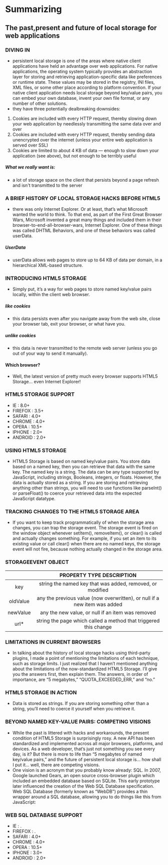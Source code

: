 # Summarizing

## The past,present and future of local storage for web applications


### DIVING IN
* persistent local storage is one of the areas where native client applications have held an advantage over web applications. For native applications, the operating system typically provides an abstraction layer for storing and retrieving application-specific data like preferences or runtime state. These values may be stored in the registry, INI files, XML files, or some other place according to platform convention. If your native client application needs local storage beyond key/value pairs, you can embed your own database, invent your own file format, or any number of other solutions.
* they have three potentially dealbreaking downsides:
1. Cookies are included with every HTTP request, thereby slowing down your web application by needlessly transmitting the same data over and over
2. Cookies are included with every HTTP request, thereby sending data unencrypted over the internet (unless your entire web application is served over SSL)
3. Cookies are limited to about 4 KB of data — enough to slow down your application (see above), but not enough to be terribly useful


##### What we really want is:
* a lot of storage space on the client that persists beyond a page refresh and isn't transmitted to the server


### A BRIEF HISTORY OF LOCAL STORAGE HACKS BEFORE HTML5
* there was only Internet Explorer. Or at least, that’s what Microsoft wanted the world to think. To that end, as part of the First Great Browser Wars, Microsoft invented a great many things and included them in their browser-to-end-all-browser-wars, Internet Explorer. One of these things was called DHTML Behaviors, and one of these behaviors was called userData.


##### UserData
* userData allows web pages to store up to 64 KB of data per domain, in a hierarchical XML-based structure.


### INTRODUCING HTML5 STORAGE
* Simply put, it’s a way for web pages to store named key/value pairs locally, within the client web browser.


##### like cookies
* this data persists even after you navigate away from the web site, close your browser tab, exit your browser, or what have you.

##### unlike cookies
* this data is never transmitted to the remote web server (unless you go out of your way to send it manually).


#### Which browser?
* Well, the latest version of pretty much every browser supports HTML5 Storage… even Internet Explorer!


### HTML5 STORAGE SUPPORT
* IE : 8.0+
* FIREFOX : 3.5+
* SAFARI : 4.0+
* CHROME : 4.0+
* OPERA : 10.5+
* IPHONE : 2.0+
* ANDROID : 2.0+


### USING HTML5 STORAGE
* HTML5 Storage is based on named key/value pairs. You store data based on a named key, then you can retrieve that data with the same key. The named key is a string. The data can be any type supported by JavaScript, including strings, Booleans, integers, or floats. However, the data is actually stored as a string. If you are storing and retrieving anything other than strings, you will need to use functions like parseInt() or parseFloat() to coerce your retrieved data into the expected JavaScript datatype.


### TRACKING CHANGES TO THE HTML5 STORAGE AREA
* If you want to keep track programmatically of when the storage area changes, you can trap the storage event. The storage event is fired on the window object whenever setItem(), removeItem(), or clear() is called and actually changes something. For example, if you set an item to its existing value or call clear() when there are no named keys, the storage event will not fire, because nothing actually changed in the storage area.


### STORAGEEVENT OBJECT
|        |PROPERTY	TYPE	DESCRIPTION|
|:------:|:-------------------:|
|key|string	the named key that was added, removed, or modified|
|oldValue| any	the previous value (now overwritten), or null if a new item was added|
|newValue| any	the new value, or null if an item was removed|
|url*| string	the page which called a method that triggered this change|



### LIMITATIONS IN CURRENT BROWSERS
* In talking about the history of local storage hacks using third-party plugins, I made a point of mentioning the limitations of each technique, such as storage limits. I just realized that I haven’t mentioned anything about the limitations of the now-standardized HTML5 Storage. I’ll give you the answers first, then explain them. The answers, in order of importance, are “5 megabytes,” “QUOTA_EXCEEDED_ERR,” and “no.”


### HTML5 STORAGE IN ACTION
* Data is stored as strings. If you are storing something other than a string, you’ll need to coerce it yourself when you retrieve it. 


### BEYOND NAMED KEY-VALUE PAIRS: COMPETING VISIONS
* While the past is littered with hacks and workarounds, the present condition of HTML5 Storage is surprisingly rosy. A new API has been standardized and implemented across all major browsers, platforms, and devices. As a web developer, that’s just not something you see every day, is it? But there is more to life than “5 megabytes of named key/value pairs,” and the future of persistent local storage is… how shall I put it… well, there are competing visions.
* One vision is an acronym that you probably know already: SQL. In 2007, Google launched Gears, an open source cross-browser plugin which included an embedded database based on SQLite. This early prototype later influenced the creation of the Web SQL Database specification. Web SQL Database (formerly known as “WebDB”) provides a thin wrapper around a SQL database, allowing you to do things like this from JavaScript:


### WEB SQL DATABASE SUPPORT
* IE : .
* FIREFOX : .
* SAFARI : 4.0+
* CHROME : 4.0+
* OPERA : 10.5+
* IPHONE : 3.0+
* ANDROID : 2.0+


